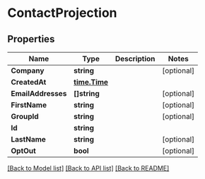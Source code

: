 # ContactProjection

## Properties

Name | Type | Description | Notes
------------ | ------------- | ------------- | -------------
**Company** | **string** |  | [optional] 
**CreatedAt** | [**time.Time**](time.Time) |  | 
**EmailAddresses** | **[]string** |  | [optional] 
**FirstName** | **string** |  | [optional] 
**GroupId** | **string** |  | [optional] 
**Id** | **string** |  | 
**LastName** | **string** |  | [optional] 
**OptOut** | **bool** |  | [optional] 

[[Back to Model list]](../README#documentation-for-models) [[Back to API list]](../README#documentation-for-api-endpoints) [[Back to README]](../README)



